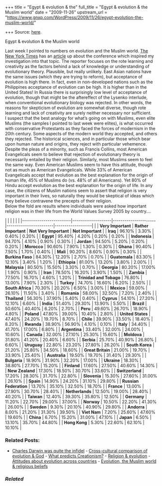 +++
title = "Egypt & evolution & the"
full_title = "Egypt & evolution & the Muslim world"
date = "2009-11-26"
upstream_url = "https://www.gnxp.com/WordPress/2009/11/26/egypt-evolution-the-muslim-world/"

+++
Source: [here](https://www.gnxp.com/WordPress/2009/11/26/egypt-evolution-the-muslim-world/).

Egypt & evolution & the Muslim world

Last week I pointed to numbers on evolution and the Muslim world. [The New York Times](http://www.nytimes.com/2009/11/26/world/middleeast/26egypt.html?ref=global-home&pagewanted=print) has an [article](http://www.nytimes.com/2009/11/26/world/middleeast/26egypt.html?ref=global-home&pagewanted=print) up about the conference which inspired my investigation into that topic. The reporter focuses on the rote learning and creativity as the factors behind a lack of knowledge or understanding of evolutionary theory. Plausible, but really unlikely. East Asian nations have the same issues (which they are trying to reform), but acceptance of evolution is high there. In fact, even in non-developed nations such as the Philippines acceptance of evolution can be high. It is higher than in the United States! In Russia there is surprisingly low level of acceptance of evolution, though that might be the aftereffect of the Lysenko interlude, when conventional evolutionary biology was rejected. In other words, the reasons for skepticism of evolution are somewhat diverse, though rote learning and lack of creativity are surely neither necessary nor sufficient.  
I suspect that the best analogy for what’s going on with Muslims, even elite Muslims (the samples I pointed to last week were elites), is what occurred with conservative Protestants as they faced the forces of modernism in the 20th century. Some aspects of the modern world they accepted, and others they rejected. The historical sciences, and in particular those which bear upon human nature and origins, they reject with particular vehemence. Despite the pleas of a minority, such as Francis Collins, most American Evangelicals seem to believe that rejection of evolutionary theory is necessarily entailed by their religion. Similarly, most Muslims seem to feel the same way. Even American Muslims seem to have this attitude, though not as much as American Evangelicals. While 33% of American Evangelicals accept that evolution as the best explanation for the origin of human life, 45% of Muslims do (vs. 48% of all Americans). Yet 80% of Hindu accept evolution as the best explanation for the origin of life. In any case, the citizens of Muslim nations seem to assert that religion is very important in their lives, so naturally they would be skeptical of ideas which they believe contravene the precepts of their religion.  
Below the fold are results where individuals were asked how important religion was in their life from the World Values Survey 2005 by country….

|                         |                    |                      |                        |                   | |-------------------------|--------------------|----------------------|------------------------|-------------------| |                         | **Very Important** | **Rather Important** | **Not Very Important** | **Not Important** | | **Iraq**                | 96.10%             | 3.30%                | 0.40%                  | 0.20%             | | **Egypt**               | 95.40%             | 4.20%                | 0.20%                  | 0.20%             | | **Indonesia**           | 94.70%             | 4.10%                | 0.90%                  | 0.30%             | | **Jordan**              | 94.50%             | 5.20%                | 0.20%                  | 0.20%             | | **Morocco**             | 90.60%             | 7.90%                | 1.30%                  | 0.30%             | | **Ghana**               | 90.40%             | 7.50%                | 1.70%                  | 0.40%             | | **Mali**                | 90.20%             | 8.60%                | 0.90%                  | 0.30%             | | **Burkina Faso**        | 84.30%             | 12.20%               | 2.70%                  | 0.70%             | | **Guatemala**           | 83.30%             | 12.10%               | 3.40%                  | 1.20%             | | **Ethiopia**            | 81.00%             | 13.20%               | 3.80%                  | 2.00%             | | **Malaysia**            | 80.50%             | 15.50%               | 3.30%                  | 0.70%             | | **Georgia**             | 80.20%             | 17.00%               | 1.90%                  | 0.90%             | | **Iran**                | 78.50%             | 16.20%               | 3.90%                  | 1.50%             | | **Zambia**              | 77.50%             | 16.70%               | 4.60%                  | 1.20%             | | **Trinidad and Tobago** | 76.80%             | 13.00%               | 7.90%                  | 2.30%             | | **Turkey**              | 74.70%             | 16.60%               | 6.20%                  | 2.50%             | | **South Africa**        | 70.30%             | 20.20%               | 6.50%                  | 3.00%             | | **Mexico**              | 59.00%             | 26.10%               | 11.50%                 | 3.40%             | | **Romania**             | 58.00%             | 32.50%               | 7.20%                  | 2.40%             | | **Thailand**            | 56.30%             | 37.90%               | 5.40%                  | 0.40%             | | **Cyprus**              | 54.10%             | 27.20%               | 12.10%                 | 6.60%             | | **India**               | 51.40%             | 29.30%               | 13.90%                 | 5.50%             | | **Brazil**              | 50.60%             | 40.40%               | 6.20%                  | 2.70%             | | **Peru**                | 49.60%             | 26.70%               | 18.90%                 | 4.80%             | | **Poland**              | 47.80%             | 39.00%               | 10.40%                 | 2.80%             | | **United States**       | 47.40%             | 24.20%               | 19.70%                 | 8.70%             | | **Chile**               | 39.90%             | 33.50%               | 18.40%                 | 8.20%             | | **Rwanda**              | 38.90%             | 56.90%               | 4.10%                  | 0.10%             | | **Italy**               | 34.40%             | 41.70%               | 17.00%                 | 6.80%             | | **Argentina**           | 33.40%             | 32.00%               | 24.00%                 | 10.60%            | | **Canada**              | 32.00%             | 27.10%               | 25.30%                 | 15.60%            | | **Moldova**             | 31.80%             | 41.20%               | 20.40%                 | 6.60%             | | **Serbia**              | 25.70%             | 40.90%               | 26.80%                 | 6.60%             | | **Uruguay**             | 22.80%             | 23.20%               | 27.80%                 | 26.20%            | | **South Korea**         | 21.20%             | 25.80%               | 34.50%                 | 18.60%            | | **Great Britain**       | 21.00%             | 19.70%               | 33.90%                 | 25.40%            | | **Australia**           | 19.50%             | 19.70%               | 31.40%                 | 29.30%            | | **Bulgaria**            | 18.90%             | 31.90%               | 32.20%                 | 17.00%            | | **Ukraine**             | 18.30%             | 38.80%               | 27.70%                 | 15.20%            | | **Finland**             | 17.60%             | 27.50%               | 40.60%                 | 14.30%            | | **New Zealand**         | 17.30%             | 18.50%               | 30.70%                 | 33.60%            | | **Switzerland**         | 17.20%             | 28.30%               | 31.70%                 | 22.80%            | | **Slovenia**            | 15.30%             | 27.60%               | 31.00%                 | 26.10%            | | **Spain**               | 14.90%             | 24.20%               | 31.10%                 | 29.80%            | | **Russian Federation**  | 13.70%             | 35.10%               | 32.50%                 | 18.70%            | | **France**              | 13.00%             | 27.90%               | 30.70%                 | 28.40%            | | **Netherlands**         | 12.50%             | 19.00%               | 28.40%                 | 40.20%            | | **Taiwan**              | 12.40%             | 39.30%               | 35.80%                 | 12.50%            | | **Germany**             | 11.20%             | 22.70%               | 29.00%                 | 37.00%            | | **Norway**              | 10.50%             | 22.20%               | 41.30%                 | 26.00%            | | **Sweden**              | 9.30%              | 20.10%               | 40.90%                 | 29.80%            | | **Andorra**             | 8.00%              | 21.20%               | 31.30%                 | 39.50%            | | **Viet Nam**            | 7.20%              | 25.60%               | 47.60%                 | 19.60%            | | **China**               | 6.70%              | 15.20%               | 31.00%                 | 47.10%            | | **Japan**               | 6.50%              | 13.10%               | 35.70%                 | 44.80%            | | **Hong Kong**           | 5.30%              | 22.60%               | 62.10%                 | 10.10%            |

### Related Posts:

- [Charles Darwin was quite the
  infidel](https://www.gnxp.com/WordPress/2009/11/18/charles-darwin-was-quite-the-infidel/) - [Cross-cultural comparison of evolution &
  God](https://www.gnxp.com/WordPress/2008/12/14/cross-cultural-comparison-of-evolution-god/) - [What predicts
  Creationism?](https://www.gnxp.com/WordPress/2008/04/29/what-predicts-creationism/) - [Religion &
  evolution](https://www.gnxp.com/WordPress/2005/11/18/religion-evolution/) - [Attitudes about evolution across
  countries](https://www.gnxp.com/WordPress/2009/07/06/attitudes-about-evolution-across-countries/) - [Evolution, the Muslim world & religious
  beliefs](https://www.gnxp.com/WordPress/2009/11/18/evolution-the-muslim-world-religious-beliefs/)

### *Related*

[](https://www.addtoany.com/add_to/facebook?linkurl=https%3A%2F%2Fwww.gnxp.com%2FWordPress%2F2009%2F11%2F26%2Fegypt-evolution-the-muslim-world%2F&linkname=Egypt%20%26%20evolution%20%26%20the%20Muslim%20world "Facebook")[](https://www.addtoany.com/add_to/twitter?linkurl=https%3A%2F%2Fwww.gnxp.com%2FWordPress%2F2009%2F11%2F26%2Fegypt-evolution-the-muslim-world%2F&linkname=Egypt%20%26%20evolution%20%26%20the%20Muslim%20world "Twitter")[](https://www.addtoany.com/add_to/email?linkurl=https%3A%2F%2Fwww.gnxp.com%2FWordPress%2F2009%2F11%2F26%2Fegypt-evolution-the-muslim-world%2F&linkname=Egypt%20%26%20evolution%20%26%20the%20Muslim%20world "Email")[](https://www.addtoany.com/share)
